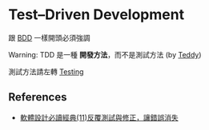 # Test–Driven Development

跟 [BDD](bdd.md) 一樣開頭必須強調

Warning: TDD 是一種 **開發方法**，而不是測試方法 (by [Teddy](http://teddy-chen-tw.blogspot.tw/2014/09/bddtdd.html))

測試方法請左轉 [Testing](/testing)

## References

* [軟體設計必讀經典(11)反覆測試與修正，讓錯誤消失](http://www.ithome.com.tw/node/47536)
